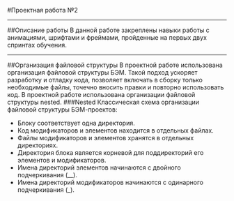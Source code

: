 #Проектная работа №2
___
##Описание работы
В данной работе закреплены навыки работы с анимациями, шрифтами и фреймами, пройденные на первых двух спринтах обучения.
___

##Организация файловой структуры
В проектной работе использована организация файловой структуры БЭМ. Такой подход ускоряет разработку и отладку кода, позволяет включать в сборку только необходимые файлы, точечно вносить правки и повторно использовать код.
В проектной работе использована организации файловой структуры nested.
###Nested
Классическая схема организации файловой структуры БЭМ-проектов:

- Блоку соответствует одна директория.
- Код модификаторов и элементов находится в отдельных файлах.
- Файлы модификаторов и элементов хранятся в отдельных директориях.
- Директория блока является корневой для поддиректорий его элементов и модификаторов.
- Имена директорий элементов начинаются с двойного подчеркивания (__).
- Имена директорий модификаторов начинаются с одинарного подчеркивания (_).
